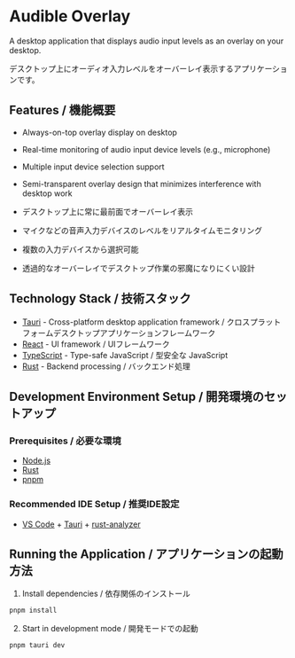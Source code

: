 # Audible Overlay

A desktop application that displays audio input levels as an overlay on your desktop.

デスクトップ上にオーディオ入力レベルをオーバーレイ表示するアプリケーションです。

## Features / 機能概要

- Always-on-top overlay display on desktop
- Real-time monitoring of audio input device levels (e.g., microphone)
- Multiple input device selection support
- Semi-transparent overlay design that minimizes interference with desktop work

- デスクトップ上に常に最前面でオーバーレイ表示
- マイクなどの音声入力デバイスのレベルをリアルタイムモニタリング
- 複数の入力デバイスから選択可能
- 透過的なオーバーレイでデスクトップ作業の邪魔になりにくい設計

## Technology Stack / 技術スタック

- [Tauri](https://tauri.app/) - Cross-platform desktop application framework / クロスプラットフォームデスクトップアプリケーションフレームワーク
- [React](https://react.dev/) - UI framework / UIフレームワーク
- [TypeScript](https://www.typescriptlang.org/) - Type-safe JavaScript / 型安全な JavaScript
- [Rust](https://www.rust-lang.org/) - Backend processing / バックエンド処理

## Development Environment Setup / 開発環境のセットアップ

### Prerequisites / 必要な環境

- [Node.js](https://nodejs.org/)
- [Rust](https://www.rust-lang.org/)
- [pnpm](https://pnpm.io/)

### Recommended IDE Setup / 推奨IDE設定

- [VS Code](https://code.visualstudio.com/) + [Tauri](https://marketplace.visualstudio.com/items?itemName=tauri-apps.tauri-vscode) + [rust-analyzer](https://marketplace.visualstudio.com/items?itemName=rust-lang.rust-analyzer)

## Running the Application / アプリケーションの起動方法

1. Install dependencies / 依存関係のインストール
```bash
pnpm install
```

2. Start in development mode / 開発モードでの起動
```bash
pnpm tauri dev
```
